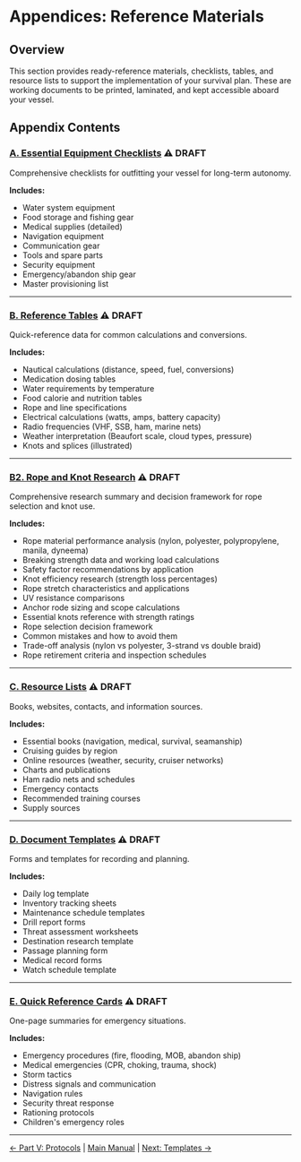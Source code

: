# Appendices: Reference Materials

## Overview

This section provides ready-reference materials, checklists, tables, and resource lists to support the implementation of your survival plan. These are working documents to be printed, laminated, and kept accessible aboard your vessel.

## Appendix Contents

### [A. Essential Equipment Checklists](A-equipment-checklists.md) ⚠️ DRAFT

Comprehensive checklists for outfitting your vessel for long-term autonomy.

**Includes:**

- Water system equipment
- Food storage and fishing gear
- Medical supplies (detailed)
- Navigation equipment
- Communication gear
- Tools and spare parts
- Security equipment
- Emergency/abandon ship gear
- Master provisioning list

---

### [B. Reference Tables](B-reference-tables.md) ⚠️ DRAFT

Quick-reference data for common calculations and conversions.

**Includes:**

- Nautical calculations (distance, speed, fuel, conversions)
- Medication dosing tables
- Water requirements by temperature
- Food calorie and nutrition tables
- Rope and line specifications
- Electrical calculations (watts, amps, battery capacity)
- Radio frequencies (VHF, SSB, ham, marine nets)
- Weather interpretation (Beaufort scale, cloud types, pressure)
- Knots and splices (illustrated)

---

### [B2. Rope and Knot Research](B2-rope-knot-research.md) ⚠️ DRAFT

Comprehensive research summary and decision framework for rope selection and knot use.

**Includes:**

- Rope material performance analysis (nylon, polyester, polypropylene, manila, dyneema)
- Breaking strength data and working load calculations
- Safety factor recommendations by application
- Knot efficiency research (strength loss percentages)
- Rope stretch characteristics and applications
- UV resistance comparisons
- Anchor rode sizing and scope calculations
- Essential knots reference with strength ratings
- Rope selection decision framework
- Common mistakes and how to avoid them
- Trade-off analysis (nylon vs polyester, 3-strand vs double braid)
- Rope retirement criteria and inspection schedules

---

### [C. Resource Lists](C-resource-lists.md) ⚠️ DRAFT

Books, websites, contacts, and information sources.

**Includes:**

- Essential books (navigation, medical, survival, seamanship)
- Cruising guides by region
- Online resources (weather, security, cruiser networks)
- Charts and publications
- Ham radio nets and schedules
- Emergency contacts
- Recommended training courses
- Supply sources

---

### [D. Document Templates](D-document-templates.md) ⚠️ DRAFT

Forms and templates for recording and planning.

**Includes:**

- Daily log template
- Inventory tracking sheets
- Maintenance schedule templates
- Drill report forms
- Threat assessment worksheets
- Destination research template
- Passage planning form
- Medical record forms
- Watch schedule template

---

### [E. Quick Reference Cards](E-quick-reference.md) ⚠️ DRAFT

One-page summaries for emergency situations.

**Includes:**

- Emergency procedures (fire, flooding, MOB, abandon ship)
- Medical emergencies (CPR, choking, trauma, shock)
- Storm tactics
- Distress signals and communication
- Navigation rules
- Security threat response
- Rationing protocols
- Children's emergency roles

---

[← Part V: Protocols](../part-5-protocols/README.md) | [Main Manual](../README.md) | [Next: Templates →](../planning-templates/README.md)
